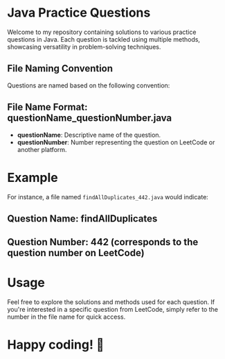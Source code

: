 # Java Practice Questions

Welcome to my repository containing solutions to various practice questions in Java. Each question is tackled using multiple methods, showcasing versatility in problem-solving techniques.

## File Naming Convention
Questions are named based on the following convention:

## File Name Format: questionName_questionNumber.java
- **questionName**: Descriptive name of the question.
- **questionNumber**: Number representing the question on LeetCode or another platform.

# Example
For instance, a file named `findAllDuplicates_442.java` would indicate:

## Question Name: findAllDuplicates
## Question Number: 442 (corresponds to the question number on LeetCode)

# Usage
Feel free to explore the solutions and methods used for each question. If you're interested in a specific question from LeetCode, simply refer to the number in the file name for quick access.

# Happy coding! 🌟
